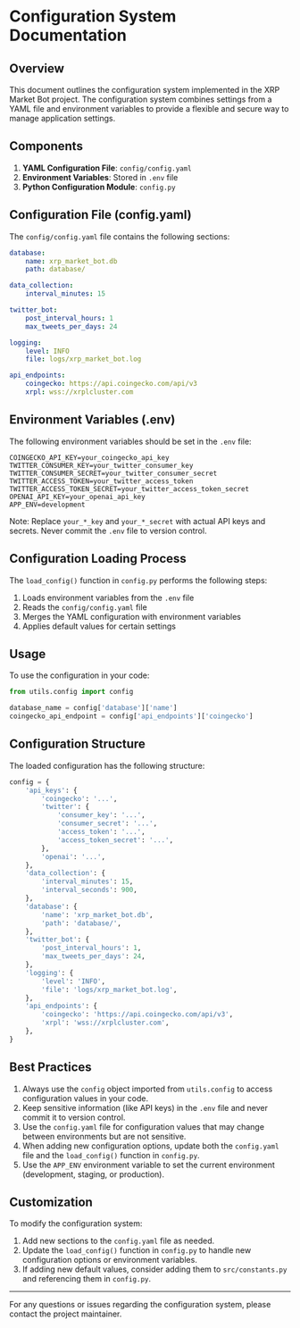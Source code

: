 # Configuration System Documentation

## Overview

This document outlines the configuration system implemented in the XRP Market Bot project. The configuration system combines settings from a YAML file and environment variables to provide a flexible and secure way to manage application settings.

## Components

1. **YAML Configuration File**: `config/config.yaml`
2. **Environment Variables**: Stored in `.env` file
3. **Python Configuration Module**: `config.py`

## Configuration File (config.yaml)

The `config/config.yaml` file contains the following sections:

```yaml
database:
    name: xrp_market_bot.db
    path: database/

data_collection:
    interval_minutes: 15

twitter_bot:
    post_interval_hours: 1
    max_tweets_per_days: 24

logging:
    level: INFO
    file: logs/xrp_market_bot.log

api_endpoints:
    coingecko: https://api.coingecko.com/api/v3
    xrpl: wss://xrplcluster.com
```

## Environment Variables (.env)

The following environment variables should be set in the `.env` file:

```
COINGECKO_API_KEY=your_coingecko_api_key
TWITTER_CONSUMER_KEY=your_twitter_consumer_key
TWITTER_CONSUMER_SECRET=your_twitter_consumer_secret
TWITTER_ACCESS_TOKEN=your_twitter_access_token
TWITTER_ACCESS_TOKEN_SECRET=your_twitter_access_token_secret
OPENAI_API_KEY=your_openai_api_key
APP_ENV=development
```

Note: Replace `your_*_key` and `your_*_secret` with actual API keys and secrets. Never commit the `.env` file to version control.

## Configuration Loading Process

The `load_config()` function in `config.py` performs the following steps:

1. Loads environment variables from the `.env` file
2. Reads the `config/config.yaml` file
3. Merges the YAML configuration with environment variables
4. Applies default values for certain settings

## Usage

To use the configuration in your code:

```python
from utils.config import config

database_name = config['database']['name']
coingecko_api_endpoint = config['api_endpoints']['coingecko']
```

## Configuration Structure

The loaded configuration has the following structure:

```python
config = {
    'api_keys': {
        'coingecko': '...',
        'twitter': {
            'consumer_key': '...',
            'consumer_secret': '...',
            'access_token': '...',
            'access_token_secret': '...',
        },
        'openai': '...',
    },
    'data_collection': {
        'interval_minutes': 15,
        'interval_seconds': 900,
    },
    'database': {
        'name': 'xrp_market_bot.db',
        'path': 'database/',
    },
    'twitter_bot': {
        'post_interval_hours': 1,
        'max_tweets_per_days': 24,
    },
    'logging': {
        'level': 'INFO',
        'file': 'logs/xrp_market_bot.log',
    },
    'api_endpoints': {
        'coingecko': 'https://api.coingecko.com/api/v3',
        'xrpl': 'wss://xrplcluster.com',
    },
}
```

## Best Practices

1. Always use the `config` object imported from `utils.config` to access configuration values in your code.
2. Keep sensitive information (like API keys) in the `.env` file and never commit it to version control.
3. Use the `config.yaml` file for configuration values that may change between environments but are not sensitive.
4. When adding new configuration options, update both the `config.yaml` file and the `load_config()` function in `config.py`.
5. Use the `APP_ENV` environment variable to set the current environment (development, staging, or production).

## Customization

To modify the configuration system:

1. Add new sections to the `config.yaml` file as needed.
2. Update the `load_config()` function in `config.py` to handle new configuration options or environment variables.
3. If adding new default values, consider adding them to `src/constants.py` and referencing them in `config.py`.

---

For any questions or issues regarding the configuration system, please contact the project maintainer.